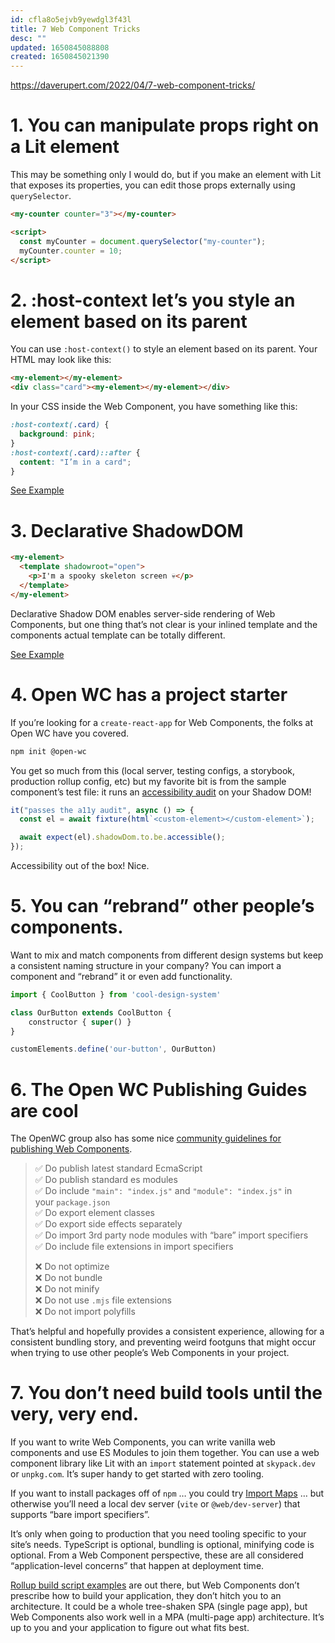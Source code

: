 ```yaml
---
id: cfla8o5ejvb9yewdgl3f43l
title: 7 Web Component Tricks
desc: ""
updated: 1650845088808
created: 1650845021390
---
```


https://daverupert.com/2022/04/7-web-component-tricks/

# 1. You can manipulate props right on a Lit element

This may be something only I would do, but if you make an element with Lit that exposes its properties, you can edit those props externally using `querySelector`.

```html
<my-counter counter="3"></my-counter>

<script>
  const myCounter = document.querySelector("my-counter");
  myCounter.counter = 10;
</script>
```

# 2. :host-context let’s you style an element based on its parent

You can use `:host-context()` to style an element based on its parent. Your HTML may look like this:

```html
<my-element></my-element>
<div class="card"><my-element></my-element></div>
```

In your CSS inside the Web Component, you have something like this:

```css
:host-context(.card) {
  background: pink;
}
:host-context(.card)::after {
  content: "I’m in a card";
}
```

[See Example](https://codepen.io/davatron5000/pen/jOYKKPN)

# 3. Declarative ShadowDOM

```html
<my-element>
  <template shadowroot="open">
    <p>I'm a spooky skeleton screen 💀</p>
  </template>
</my-element>
```

Declarative Shadow DOM enables server-side rendering of Web Components, but one thing that’s not clear is your inlined template and the components actual template can be totally different.

[See Example](https://codepen.io/davatron5000/pen/PoEBezm)

# 4. Open WC has a project starter

If you’re looking for a `create-react-app` for Web Components, the folks at Open WC have you covered.

```html
npm init @open-wc
```

You get so much from this (local server, testing configs, a storybook, production rollup config, etc) but my favorite bit is from the sample component’s test file: it runs an [accessibility audit](https://open-wc.org/docs/testing/chai-a11y-axe/) on your Shadow DOM!

```jsx
it("passes the a11y audit", async () => {
  const el = await fixture(html`<custom-element></custom-element>`);

  await expect(el).shadowDom.to.be.accessible();
});
```

Accessibility out of the box! Nice.

# 5. You can “rebrand” other people’s components.

Want to mix and match components from different design systems but keep a consistent naming structure in your company? You can import a component and “rebrand” it or even add functionality.

```jsx
import { CoolButton } from 'cool-design-system'

class OurButton extends CoolButton {
	constructor { super() }
}

customElements.define('our-button', OurButton)
```

# 6. The Open WC Publishing Guides are cool

The OpenWC group also has some nice [community guidelines for publishing Web Components](https://open-wc.org/guides/developing-components/publishing/).

> ✅ Do publish latest standard EcmaScript  
> ✅ Do publish standard es modules  
> ✅ Do include `"main": "index.js"` and `"module": "index.js"` in your `package.json`  
> ✅ Do export element classes  
> ✅ Do export side effects separately  
> ✅ Do import 3rd party node modules with “bare” import specifiers  
> ✅ Do include file extensions in import specifiers
>
> ❌ Do not optimize  
> ❌ Do not bundle  
> ❌ Do not minify  
> ❌ Do not use `.mjs` file extensions  
> ❌ Do not import polyfills

That’s helpful and hopefully provides a consistent experience, allowing for a consistent bundling story, and preventing weird footguns that might occur when trying to use other people’s Web Components in your project.

# 7. You don’t need build tools until the very, very end.

If you want to write Web Components, you can write vanilla web components and use ES Modules to join them together. You can use a web component library like Lit with an `import` statement pointed at `skypack.dev` or `unpkg.com`. It’s super handy to get started with zero tooling.

If you want to install packages off of `npm` … you could try [Import Maps](https://github.com/WICG/import-maps) … but otherwise you’ll need a local dev server (`vite` or `@web/dev-server`) that supports “bare import specifiers”.

It’s only when going to production that you need tooling specific to your site’s needs. TypeScript is optional, bundling is optional, minifying code is optional. From a Web Component perspective, these are all considered “application-level concerns” that happen at deployment time.

[Rollup build script examples](https://open-wc.org/docs/building/rollup/) are out there, but Web Components don’t prescribe how to build your application, they don’t hitch you to an architecture. It could be a whole tree-shaken SPA (single page app), but Web Components also work well in a MPA (multi-page app) architecture. It’s up to you and your application to figure out what fits best.
